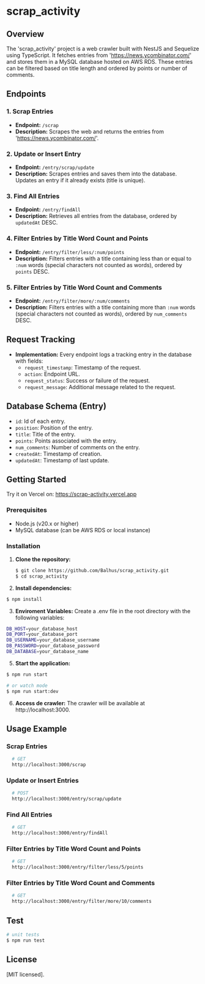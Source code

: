 # scrap_activity

## Overview

The 'scrap_activity' project is a web crawler built with NestJS and Sequelize using TypeScript. It fetches entries from 'https://news.ycombinator.com/' and stores them in a MySQL database hosted on AWS RDS. These entries can be filtered based on title length and ordered by points or number of comments.

## Endpoints

### 1. Scrap Entries

- **Endpoint:** `/scrap`
- **Description:** Scrapes the web and returns the entries from 'https://news.ycombinator.com/'.

### 2. Update or Insert Entry

- **Endpoint:** `/entry/scrap/update`
- **Description:** Scrapes entries and saves them into the database. Updates an entry if it already exists (title is unique).

### 3. Find All Entries

- **Endpoint:** `/entry/findAll`
- **Description:** Retrieves all entries from the database, ordered by `updatedAt` DESC.

### 4. Filter Entries by Title Word Count and Points

- **Endpoint:** `/entry/filter/less/:num/points`
- **Description:** Filters entries with a title containing less than or equal to `:num` words (special characters not counted as words), ordered by `points` DESC.

### 5. Filter Entries by Title Word Count and Comments

- **Endpoint:** `/entry/filter/more/:num/comments`
- **Description:** Filters entries with a title containing more than `:num` words (special characters not counted as words), ordered by `num_comments` DESC.

## Request Tracking

- **Implementation:** Every endpoint logs a tracking entry in the database with fields:
  - `request_timestamp`: Timestamp of the request.
  - `action`: Endpoint URL.
  - `request_status`: Success or failure of the request.
  - `request_message`: Additional message related to the request.

## Database Schema (Entry)
- `id`: Id of each entry.
- `position`: Position of the entry.
- `title`: Title of the entry.
- `points`: Points associated with the entry.
- `num_comments`: Number of comments on the entry.
- `createdAt`: Timestamp of creation.
- `updatedAt`: Timestamp of last update.

## Getting Started

Try it on Vercel on: https://scrap-activity.vercel.app

### Prerequisites

- Node.js (v20.x or higher)
- MySQL database (can be AWS RDS or local instance)

### Installation

1. **Clone the repository:**

   ```bash
   $ git clone https://github.com/Balhus/scrap_activity.git
   $ cd scrap_activity
   ```

2. **Install dependencies:**
  ```bash
  $ npm install
  ```

3. **Enviroment Variables:**
  Create a .env file in the root directory with the following variables:

  ```bash
  DB_HOST=your_database_host
  DB_PORT=your_database_port
  DB_USERNAME=your_database_username
  DB_PASSWORD=your_database_password
  DB_DATABASE=your_database_name

  ```

5. **Start the application:**
  ```bash
  $ npm run start 

  # or watch mode
  $ npm run start:dev
  ```

6. **Access de crawler:**
The crawler will be available at http://localhost:3000.



## Usage Example

### Scrap Entries
  ```bash
    # GET 
    http://localhost:3000/scrap
  ```
### Update or Insert Entries
  ```bash
    # POST 
    http://localhost:3000/entry/scrap/update
  ```
### Find All Entries
  ```bash
    # GET 
    http://localhost:3000/entry/findAll
  ```

### Filter Entries by Title Word Count and Points
  ```bash
    # GET 
    http://localhost:3000/entry/filter/less/5/points
  ```

### Filter Entries by Title Word Count and Comments
  ```bash
    # GET 
    http://localhost:3000/entry/filter/more/10/comments
  ```

## Test
  ```bash
  # unit tests
  $ npm run test
  ```

## License
[MIT licensed].
